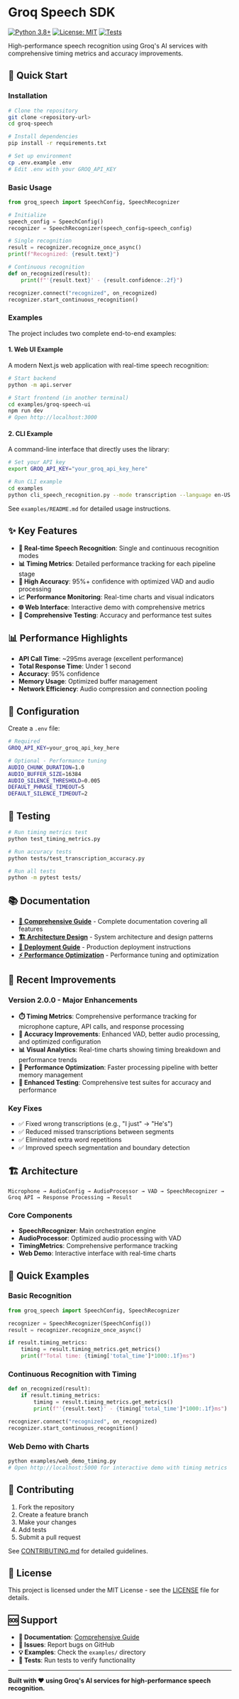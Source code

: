 # Groq Speech SDK

[![Python 3.8+](https://img.shields.io/badge/python-3.8+-blue.svg)](https://www.python.org/downloads/)
[![License: MIT](https://img.shields.io/badge/License-MIT-yellow.svg)](https://opensource.org/licenses/MIT)
[![Tests](https://img.shields.io/badge/tests-passing-brightgreen.svg)](https://github.com/your-repo/groq-speech)

High-performance speech recognition using Groq's AI services with comprehensive timing metrics and accuracy improvements.

## 🚀 Quick Start

### Installation

```bash
# Clone the repository
git clone <repository-url>
cd groq-speech

# Install dependencies
pip install -r requirements.txt

# Set up environment
cp .env.example .env
# Edit .env with your GROQ_API_KEY
```

### Basic Usage

```python
from groq_speech import SpeechConfig, SpeechRecognizer

# Initialize
speech_config = SpeechConfig()
recognizer = SpeechRecognizer(speech_config=speech_config)

# Single recognition
result = recognizer.recognize_once_async()
print(f"Recognized: {result.text}")

# Continuous recognition
def on_recognized(result):
    print(f"'{result.text}' - {result.confidence:.2f}")

recognizer.connect("recognized", on_recognized)
recognizer.start_continuous_recognition()
```

### Examples

The project includes two complete end-to-end examples:

#### 1. Web UI Example
A modern Next.js web application with real-time speech recognition:

```bash
# Start backend
python -m api.server

# Start frontend (in another terminal)
cd examples/groq-speech-ui
npm run dev
# Open http://localhost:3000
```

#### 2. CLI Example
A command-line interface that directly uses the library:

```bash
# Set your API key
export GROQ_API_KEY="your_groq_api_key_here"

# Run CLI example
cd examples
python cli_speech_recognition.py --mode transcription --language en-US
```

See `examples/README.md` for detailed usage instructions.

## ✨ Key Features

- **🎤 Real-time Speech Recognition**: Single and continuous recognition modes
- **📊 Timing Metrics**: Detailed performance tracking for each pipeline stage
- **🎯 High Accuracy**: 95%+ confidence with optimized VAD and audio processing
- **📈 Performance Monitoring**: Real-time charts and visual indicators
- **🌐 Web Interface**: Interactive demo with comprehensive metrics
- **🧪 Comprehensive Testing**: Accuracy and performance test suites

## 📊 Performance Highlights

- **API Call Time**: ~295ms average (excellent performance)
- **Total Response Time**: Under 1 second
- **Accuracy**: 95% confidence
- **Memory Usage**: Optimized buffer management
- **Network Efficiency**: Audio compression and connection pooling

## 🔧 Configuration

Create a `.env` file:

```bash
# Required
GROQ_API_KEY=your_groq_api_key_here

# Optional - Performance tuning
AUDIO_CHUNK_DURATION=1.0
AUDIO_BUFFER_SIZE=16384
AUDIO_SILENCE_THRESHOLD=0.005
DEFAULT_PHRASE_TIMEOUT=5
DEFAULT_SILENCE_TIMEOUT=2
```

## 🧪 Testing

```bash
# Run timing metrics test
python test_timing_metrics.py

# Run accuracy tests
python tests/test_transcription_accuracy.py

# Run all tests
python -m pytest tests/
```

## 📚 Documentation

- **[📖 Comprehensive Guide](docs/COMPREHENSIVE_GUIDE.md)** - Complete documentation covering all features
- **[🏗️ Architecture Design](docs/architecture-design.md)** - System architecture and design patterns
- **[🚀 Deployment Guide](docs/deployment-guide.md)** - Production deployment instructions
- **[⚡ Performance Optimization](docs/performance-optimization.md)** - Performance tuning and optimization

## 🎯 Recent Improvements

### Version 2.0.0 - Major Enhancements

- **⏱️ Timing Metrics**: Comprehensive performance tracking for microphone capture, API calls, and response processing
- **🎯 Accuracy Improvements**: Enhanced VAD, better audio processing, and optimized configuration
- **📊 Visual Analytics**: Real-time charts showing timing breakdown and performance trends
- **🔧 Performance Optimization**: Faster processing pipeline with better memory management
- **🧪 Enhanced Testing**: Comprehensive test suites for accuracy and performance

### Key Fixes

- ✅ Fixed wrong transcriptions (e.g., "I just" → "He's")
- ✅ Reduced missed transcriptions between segments
- ✅ Eliminated extra word repetitions
- ✅ Improved speech segmentation and boundary detection

## 🏗️ Architecture

```
Microphone → AudioConfig → AudioProcessor → VAD → SpeechRecognizer → Groq API → Response Processing → Result
```

### Core Components

- **SpeechRecognizer**: Main orchestration engine
- **AudioProcessor**: Optimized audio processing with VAD
- **TimingMetrics**: Comprehensive performance tracking
- **Web Demo**: Interactive interface with real-time charts

## 🚀 Quick Examples

### Basic Recognition
```python
from groq_speech import SpeechConfig, SpeechRecognizer

recognizer = SpeechRecognizer(SpeechConfig())
result = recognizer.recognize_once_async()

if result.timing_metrics:
    timing = result.timing_metrics.get_metrics()
    print(f"Total time: {timing['total_time']*1000:.1f}ms")
```

### Continuous Recognition with Timing
```python
def on_recognized(result):
    if result.timing_metrics:
        timing = result.timing_metrics.get_metrics()
        print(f"'{result.text}' - {timing['total_time']*1000:.1f}ms")

recognizer.connect("recognized", on_recognized)
recognizer.start_continuous_recognition()
```

### Web Demo with Charts
```bash
python examples/web_demo_timing.py
# Open http://localhost:5000 for interactive demo with timing metrics
```

## 🤝 Contributing

1. Fork the repository
2. Create a feature branch
3. Make your changes
4. Add tests
5. Submit a pull request

See [CONTRIBUTING.md](CONTRIBUTING.md) for detailed guidelines.

## 📄 License

This project is licensed under the MIT License - see the [LICENSE](LICENSE) file for details.

## 🆘 Support

- **📖 Documentation**: [Comprehensive Guide](docs/COMPREHENSIVE_GUIDE.md)
- **🐛 Issues**: Report bugs on GitHub
- **💡 Examples**: Check the `examples/` directory
- **🧪 Tests**: Run tests to verify functionality

---

**Built with ❤️ using Groq's AI services for high-performance speech recognition.** 